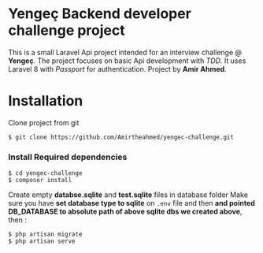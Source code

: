 # Yengeç Backend developer challenge project

This is a small Laravel Api project intended for an interview challenge @ **Yengeç**. The project focuses on basic Api development with *TDD*. It uses Laravel 8 with *Passport* for authentication.
Project by **Amir Ahmed**.


# Installation
Clone project from git

    $ git clone https://github.com/Amirtheahmed/yengec-challenge.git
### Install Required dependencies

    $ cd yengec-challenge
    $ composer install

Create empty **databse.sqlite** and **test.sqlite** files in database folder
Make sure you have **set database type to sqlite** on `.env` file and then **and pointed DB_DATABASE to absolute path of above sqlite dbs we created above**, then :

    $ php artisan migrate
	$ php artisan serve


